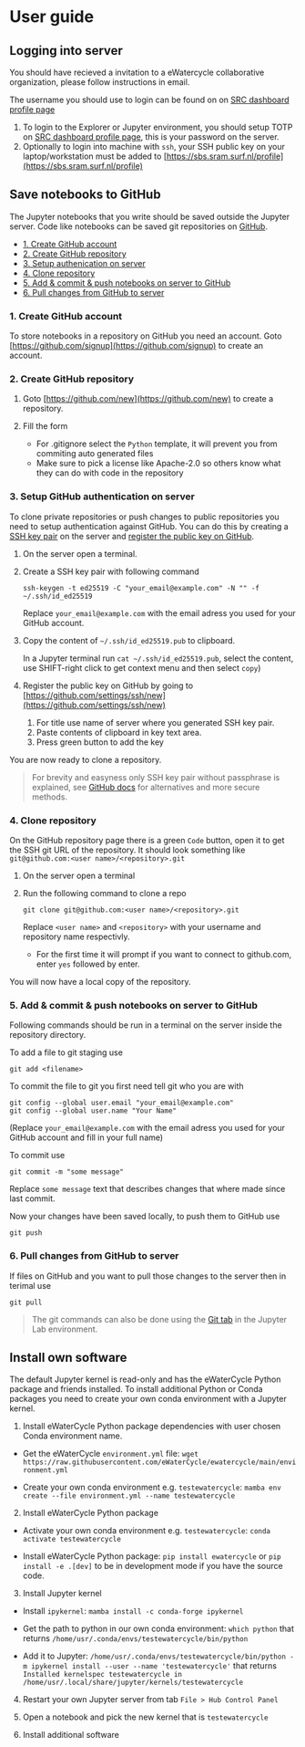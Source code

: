 # User guide

## Logging into server

You should have recieved a invitation to a eWatercycle collaborative organization, please follow instructions in email.

The username you should use to login can be found on on [SRC dashboard profile page](https://portal.live.surfresearchcloud.nl/profile)

1. To login to the Explorer or Jupyter environment, you should setup TOTP on [SRC dashboard profile page](https://portal.live.surfresearchcloud.nl/profile), this is your password on the server.
2. Optionally to login into machine with `ssh`, your SSH public key on your laptop/workstation must be added to [https://sbs.sram.surf.nl/profile](https://sbs.sram.surf.nl/profile)

## Save notebooks to GitHub

The Jupyter notebooks that you write should be saved outside the Jupyter server.
Code like notebooks can be saved git repositories on [GitHub](https://github.com/).

- [1. Create GitHub account](#1-create-github-account)
- [2. Create GitHub repository](#2-create-github-repository)
- [3. Setup authenication on server](#3-setup-authenication-on-server)
- [4. Clone repository](#4-clone-repository)
- [5. Add & commit & push notebooks on server to GitHub](#5-add--commit--push-notebooks-on-server-to-github)
- [6. Pull changes from GitHub to server](#6-pull-changes-from-github-to-server)

### 1. Create GitHub account

To store notebooks in a repository on GitHub you need an account.
Goto [https://github.com/signup](https://github.com/signup) to create an account.

### 2. Create GitHub repository

1. Goto [https://github.com/new](https://github.com/new) to create a repository.
2. Fill the form

    - For .gitignore select the `Python` template, it will prevent you from commiting auto generated files
    - Make sure to pick a license like Apache-2.0 so others know what they can do with code in the repository

### 3. Setup GitHub authentication on server

To clone private repositories or push changes to public repositories you need to setup authentication against GitHub.
You can do this by creating a [SSH key pair](https://en.wikipedia.org/wiki/Public-key_cryptography) on the server and [register the public key on GitHub](https://docs.github.com/en/authentication/connecting-to-github-with-ssh/adding-a-new-ssh-key-to-your-github-account).

1. On the server open a terminal.
2. Create a SSH key pair with following command

    ```shell
    ssh-keygen -t ed25519 -C "your_email@example.com" -N "" -f ~/.ssh/id_ed25519
    ```

    Replace `your_email@example.com` with the email adress you used for your GitHub account.

3. Copy the content of `~/.ssh/id_ed25519.pub` to clipboard.

    In a Jupyter terminal run `cat ~/.ssh/id_ed25519.pub`, select the content, use SHIFT-right click to get context menu and then select `copy`)
4. Register the public key on GitHub by going to [https://github.com/settings/ssh/new](https://github.com/settings/ssh/new)

    1. For title use name of server where you generated SSH key pair.
    2. Paste contents of clipboard in key text area.
    3. Press green button to add the key

You are now ready to clone a repository.

> For brevity and easyness only SSH key pair without passphrase is explained, see [GitHub docs](https://docs.github.com/en/get-started/getting-started-with-git/about-remote-repositories) for alternatives and more secure methods.

### 4. Clone repository

On the GitHub repository page there is a green `Code` button, open it to get the SSH git URL of the repository.
It should look something like `git@github.com:<user name>/<repository>.git`

1. On the server open a terminal
2. Run the following command to clone a repo

    ```shell
    git clone git@github.com:<user name>/<repository>.git
    ```

    Replace `<user name>` and `<repository>` with your username and repository name respectivly.

      - For the first time it will prompt if you want to connect to github.com, enter `yes` followed by enter.

You will now have a local copy of the repository.

### 5. Add & commit & push notebooks on server to GitHub

Following commands should be run in a terminal on the server inside the repository directory.

To add a file to git staging use

```shell
git add <filename>
```

To commit the file to git you first need tell git who you are with

```shell
git config --global user.email "your_email@example.com"
git config --global user.name "Your Name"
```

(Replace `your_email@example.com` with the email adress you used for your GitHub account and fill in your full name)

To commit use

```shell
git commit -m "some message"
```

Replace `some message` text that describes changes that where made since last commit.

Now your changes have been saved locally, to push them to GitHub use

```shell
git push
```

### 6. Pull changes from GitHub to server

If files on GitHub and you want to pull those changes to the server then in terimal use

```shell
git pull
```

> The git commands can also be done using the [Git tab](https://github.com/jupyterlab/jupyterlab-git) in the Jupyter Lab environment.

## Install own software

The default Jupyter kernel is read-only and has the eWaterCycle Python package and friends installed.
To install additional Python or Conda packages you need to create your own conda environment with a Jupyter kernel.

1. Install eWaterCycle Python package dependencies with user chosen Conda environment name.

- Get the eWaterCycle `environment.yml` file:
`wget https://raw.githubusercontent.com/eWaterCycle/ewatercycle/main/environment.yml`

- Create your own conda environment e.g. `testewatercycle`:
`mamba env create --file environment.yml --name testewatercycle`

2. Install eWaterCycle Python package

- Activate your own conda environment e.g. `testewatercycle`:
`conda activate testewatercycle`

- Install eWaterCycle Python package:
`pip install ewatercycle` or `pip install -e .[dev]` to be in development mode if you have the source code.

3. Install Jupyter kernel

- Install `ipykernel`:
`mamba install -c conda-forge ipykernel`

- Get the path to python in our own conda environment:
`which python` that returns `/home/usr/.conda/envs/testewatercycle/bin/python`

- Add it to Jupyter: 
`/home/usr/.conda/envs/testewatercycle/bin/python -m ipykernel install --user --name 'testewatercycle'`
that returns `Installed kernelspec testewatercycle in /home/usr/.local/share/jupyter/kernels/testewatercycle`

4. Restart your own Jupyter server from tab `File > Hub Control Panel`

5. Open a notebook and pick the new kernel that is `testewatercycle`

6. Install additional software
